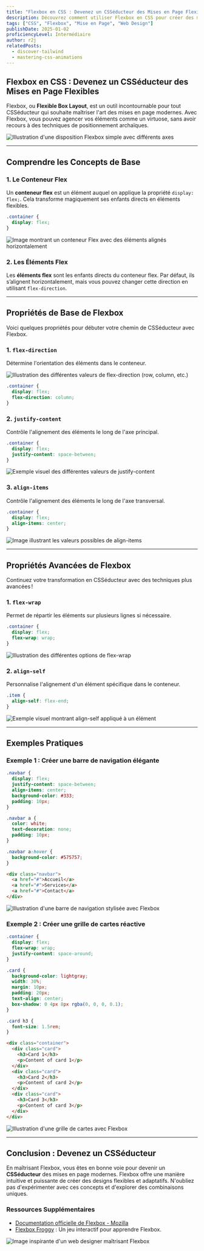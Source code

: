 ```yaml
---
title: "Flexbox en CSS : Devenez un CSSéducteur des Mises en Page Flexibles"
description: Découvrez comment utiliser Flexbox en CSS pour créer des mises en page flexibles et réactives. Apprenez les concepts de base et les propriétés avancées de Flexbox avec des exemples pratiques. Devenez un véritable CSSéducteur dans le domaine du web design.
tags: ["CSS", "Flexbox", "Mise en Page", "Web Design"]
publishDate: 2025-01-02
proficiencyLevel: Intermédiaire
author: r2j
relatedPosts:
  - discover-tailwind
  - mastering-css-animations
---
```


## Flexbox en CSS : Devenez un CSSéducteur des Mises en Page Flexibles

Flexbox, ou **Flexible Box Layout**, est un outil incontournable pour tout CSSéducteur qui souhaite maîtriser l'art des mises en page modernes. Avec Flexbox, vous pouvez agencer vos éléments comme un virtuose, sans avoir recours à des techniques de positionnement archaïques.

![Illustration d'une disposition Flexbox simple avec différents axes](https://placehold.co/800x400?text=Exemple+de+Flexbox+simple)

---

## Comprendre les Concepts de Base

### 1. Le Conteneur Flex

Un **conteneur flex** est un élément auquel on applique la propriété `display: flex;`. Cela transforme magiquement ses enfants directs en éléments flexibles.

```css
.container {
  display: flex;
}
```

![Image montrant un conteneur Flex avec des éléments alignés horizontalement](https://placehold.co/800x400?text=Conteneur+Flex+Basique)

### 2. Les Éléments Flex

Les **éléments flex** sont les enfants directs du conteneur flex. Par défaut, ils s’alignent horizontalement, mais vous pouvez changer cette direction en utilisant `flex-direction`.

---

## Propriétés de Base de Flexbox

Voici quelques propriétés pour débuter votre chemin de CSSéducteur avec Flexbox.

### 1. `flex-direction`

Détermine l'orientation des éléments dans le conteneur.

![Illustration des différentes valeurs de flex-direction (row, column, etc.)](https://placehold.co/800x400?text=Exemples+de+flex-direction)

```css
.container {
  display: flex;
  flex-direction: column;
}
```

### 2. `justify-content`

Contrôle l'alignement des éléments le long de l'axe principal.

```css
.container {
  display: flex;
  justify-content: space-between;
}
```

![Exemple visuel des différentes valeurs de justify-content](https://placehold.co/800x400?text=Exemples+de+justify-content)

### 3. `align-items`

Contrôle l'alignement des éléments le long de l'axe transversal.

```css
.container {
  display: flex;
  align-items: center;
}
```

![Image illustrant les valeurs possibles de align-items](https://placehold.co/800x400?text=Exemples+de+align-items)

---

## Propriétés Avancées de Flexbox

Continuez votre transformation en CSSéducteur avec des techniques plus avancées !

### 1. `flex-wrap`

Permet de répartir les éléments sur plusieurs lignes si nécessaire.

```css
.container {
  display: flex;
  flex-wrap: wrap;
}
```

![Illustration des différentes options de flex-wrap](https://placehold.co/800x400?text=Exemples+de+flex-wrap)

### 2. `align-self`

Personnalise l'alignement d'un élément spécifique dans le conteneur.

```css
.item {
  align-self: flex-end;
}
```

![Exemple visuel montrant align-self appliqué à un élément](https://placehold.co/800x400?text=Exemple+de+align-self)

---

## Exemples Pratiques

### Exemple 1 : Créer une barre de navigation élégante

```css
.navbar {
  display: flex;
  justify-content: space-between;
  align-items: center;
  background-color: #333;
  padding: 10px;
}

.navbar a {
  color: white;
  text-decoration: none;
  padding: 10px;
}

.navbar a:hover {
  background-color: #575757;
}
```

```html
<div class="navbar">
  <a href="#">Accueil</a>
  <a href="#">Services</a>
  <a href="#">Contact</a>
</div>
```

![Illustration d'une barre de navigation stylisée avec Flexbox](https://placehold.co/800x400?text=Barre+de+Navigation+avec+Flexbox)

### Exemple 2 : Créer une grille de cartes réactive

```css
.container {
  display: flex;
  flex-wrap: wrap;
  justify-content: space-around;
}

.card {
  background-color: lightgray;
  width: 30%;
  margin: 10px;
  padding: 20px;
  text-align: center;
  box-shadow: 0 4px 8px rgba(0, 0, 0, 0.1);
}

.card h3 {
  font-size: 1.5rem;
}
```

```html
<div class="container">
  <div class="card">
    <h3>Card 1</h3>
    <p>Content of card 1</p>
  </div>
  <div class="card">
    <h3>Card 2</h3>
    <p>Content of card 2</p>
  </div>
  <div class="card">
    <h3>Card 3</h3>
    <p>Content of card 3</p>
  </div>
</div>
```

![Illustration d'une grille de cartes avec Flexbox](https://placehold.co/800x400?text=Grille+de+Cartes+Flexbox)

---

## Conclusion : Devenez un CSSéducteur

En maîtrisant Flexbox, vous êtes en bonne voie pour devenir un **CSSéducteur** des mises en page modernes. Flexbox offre une manière intuitive et puissante de créer des designs flexibles et adaptatifs. N'oubliez pas d'expérimenter avec ces concepts et d'explorer des combinaisons uniques.

### Ressources Supplémentaires

- [Documentation officielle de Flexbox - Mozilla](https://developer.mozilla.org/fr/docs/Web/CSS/CSS_Flexible_Box_Layout)
- [Flexbox Froggy](http://flexboxfroggy.com/) : Un jeu interactif pour apprendre Flexbox.

![Image inspirante d'un web designer maîtrisant Flexbox](https://placehold.co/800x400?text=Soyez+un+CSSéducteur+avec+Flexbox)
